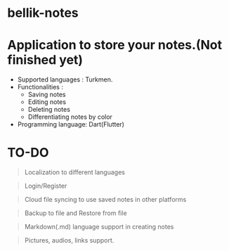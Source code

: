 # bellik-notes
# Application to store your notes.(Not finished yet)



<ul>
  <li>Supported languages : Turkmen.</li>
  <li>Functionalities : 
    <ul>
      <li>Saving notes</li>
      <li>Editing notes</li>
      <li>Deleting notes</li>
      <li>Differentiating notes by color</li>
    </ul>
  </li>
  <li>Programming language: Dart(Flutter)</li>
</ul>


# TO-DO
> Localization to different languages

> Login/Register

> Cloud file syncing to use saved notes in other platforms

> Backup to file and Restore from file

> Markdown(.md) language support in creating notes

> Pictures, audios, links support.
